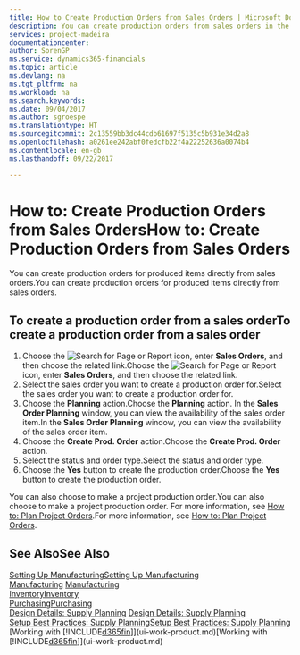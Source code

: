 ```yaml
---
title: How to Create Production Orders from Sales Orders | Microsoft Docs
description: You can create production orders from sales orders in the Sales & Marketing department.
services: project-madeira
documentationcenter: 
author: SorenGP
ms.service: dynamics365-financials
ms.topic: article
ms.devlang: na
ms.tgt_pltfrm: na
ms.workload: na
ms.search.keywords: 
ms.date: 09/04/2017
ms.author: sgroespe
ms.translationtype: HT
ms.sourcegitcommit: 2c13559bb3dc44cdb61697f5135c5b931e34d2a8
ms.openlocfilehash: a0261ee242abf0fedcfb22f4a22252636a0074b4
ms.contentlocale: en-gb
ms.lasthandoff: 09/22/2017

---
```

# <a name="how-to-create-production-orders-from-sales-orders"></a><span data-ttu-id="f0453-103">How to: Create Production Orders from Sales Orders</span><span class="sxs-lookup"><span data-stu-id="f0453-103">How to: Create Production Orders from Sales Orders</span></span>
<span data-ttu-id="f0453-104">You can create production orders for produced items directly from sales orders.</span><span class="sxs-lookup"><span data-stu-id="f0453-104">You can create production orders for produced items directly from sales orders.</span></span>  

## <a name="to-create-a-production-order-from-a-sales-order"></a><span data-ttu-id="f0453-105">To create a production order from a sales order</span><span class="sxs-lookup"><span data-stu-id="f0453-105">To create a production order from a sales order</span></span>  

1.  <span data-ttu-id="f0453-106">Choose the ![Search for Page or Report](media/ui-search/search_small.png "Search for Page or Report icon") icon, enter **Sales Orders**, and then choose the related link.</span><span class="sxs-lookup"><span data-stu-id="f0453-106">Choose the ![Search for Page or Report](media/ui-search/search_small.png "Search for Page or Report icon") icon, enter **Sales Orders**, and then choose the related link.</span></span>  
2.  <span data-ttu-id="f0453-107">Select the sales order you want to create a production order for.</span><span class="sxs-lookup"><span data-stu-id="f0453-107">Select the sales order you want to create a production order for.</span></span>  
3.  <span data-ttu-id="f0453-108">Choose the **Planning** action.</span><span class="sxs-lookup"><span data-stu-id="f0453-108">Choose the **Planning** action.</span></span> <span data-ttu-id="f0453-109">In the **Sales Order Planning** window, you can view the availability of the sales order item.</span><span class="sxs-lookup"><span data-stu-id="f0453-109">In the **Sales Order Planning** window, you can view the availability of the sales order item.</span></span>  
4.  <span data-ttu-id="f0453-110">Choose the **Create Prod. Order** action.</span><span class="sxs-lookup"><span data-stu-id="f0453-110">Choose the **Create Prod. Order** action.</span></span>  
5.  <span data-ttu-id="f0453-111">Select the status and order type.</span><span class="sxs-lookup"><span data-stu-id="f0453-111">Select the status and order type.</span></span>  
6.  <span data-ttu-id="f0453-112">Choose the **Yes** button to create the production order.</span><span class="sxs-lookup"><span data-stu-id="f0453-112">Choose the **Yes** button to create the production order.</span></span>

<span data-ttu-id="f0453-113">You can also choose to make a project production order.</span><span class="sxs-lookup"><span data-stu-id="f0453-113">You can also choose to make a project production order.</span></span> <span data-ttu-id="f0453-114">For more information, see [How to: Plan Project Orders](production-how-to-plan-project-orders.md).</span><span class="sxs-lookup"><span data-stu-id="f0453-114">For more information, see [How to: Plan Project Orders](production-how-to-plan-project-orders.md).</span></span>   

## <a name="see-also"></a><span data-ttu-id="f0453-115">See Also</span><span class="sxs-lookup"><span data-stu-id="f0453-115">See Also</span></span>  
[<span data-ttu-id="f0453-116">Setting Up Manufacturing</span><span class="sxs-lookup"><span data-stu-id="f0453-116">Setting Up Manufacturing</span></span>](production-configure-production-processes.md)  
<span data-ttu-id="f0453-117">[Manufacturing](production-manage-manufacturing.md)  </span><span class="sxs-lookup"><span data-stu-id="f0453-117">[Manufacturing](production-manage-manufacturing.md)  </span></span>  
[<span data-ttu-id="f0453-118">Inventory</span><span class="sxs-lookup"><span data-stu-id="f0453-118">Inventory</span></span>](inventory-manage-inventory.md)  
[<span data-ttu-id="f0453-119">Purchasing</span><span class="sxs-lookup"><span data-stu-id="f0453-119">Purchasing</span></span>](purchasing-manage-purchasing.md)  
<span data-ttu-id="f0453-120">[Design Details: Supply Planning](design-details-supply-planning.md) </span><span class="sxs-lookup"><span data-stu-id="f0453-120">[Design Details: Supply Planning](design-details-supply-planning.md) </span></span>  
[<span data-ttu-id="f0453-121">Setup Best Practices: Supply Planning</span><span class="sxs-lookup"><span data-stu-id="f0453-121">Setup Best Practices: Supply Planning</span></span>](setup-best-practices-supply-planning.md)  
<span data-ttu-id="f0453-122">[Working with [!INCLUDE[d365fin](includes/d365fin_md.md)]](ui-work-product.md)</span><span class="sxs-lookup"><span data-stu-id="f0453-122">[Working with [!INCLUDE[d365fin](includes/d365fin_md.md)]](ui-work-product.md)</span></span>

